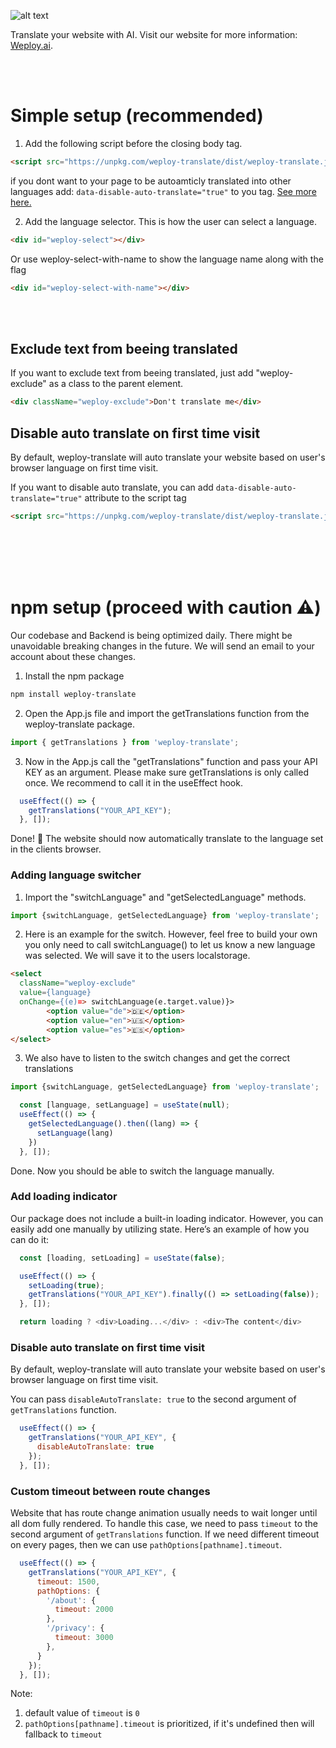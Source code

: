 ![alt text](https://www.weploy.ai/perma-store/logo-black.png)

Translate your website with AI. Visit our website for more information: [Weploy.ai](https://www.weploy.ai).

<br/><br/>

# Simple setup (recommended)

1. Add the following script before the closing body tag.
```html
<script src="https://unpkg.com/weploy-translate/dist/weploy-translate.js" data-weploy-key="YOUR_PROJECT_KEY" ></script>
```
if you dont want to your page to be autoamticly translated into other languages add: `data-disable-auto-translate="true"` to you tag.  [See more here.](#user-content-disable-auto-translate-on-first-time-visit)

2. Add the language selector. This is how the user can select a language.
```html
<div id="weploy-select"></div>
```

Or use weploy-select-with-name to show the language name along with the flag 
```html
<div id="weploy-select-with-name"></div>
```

<br/><br/>

## Exclude text from beeing translated
If you want to exclude text from beeing translated, just add "weploy-exclude" as a class to the parent element. 
```html
<div className="weploy-exclude">Don't translate me</div>
```

## Disable auto translate on first time visit

By default, weploy-translate will auto translate your website based on user's browser language on first time visit.

If you want to disable auto translate, you can add `data-disable-auto-translate="true"` attribute to the script tag
```html
<script src="https://unpkg.com/weploy-translate/dist/weploy-translate.js" data-weploy-key="YOUR_PROJECT_KEY" data-disable-auto-translate="true"></script>
```


<br/><br/>
<br/><br/>


# npm setup (proceed with caution ⚠️)
Our codebase and Backend is being optimized daily. There might be unavoidable breaking changes in the future. We will send an email to your account about these changes. 

1. Install the npm package
```bash
npm install weploy-translate
```

2. Open the App.js file and import the getTranslations function from the weploy-translate package.
```javascript
import { getTranslations } from 'weploy-translate';
```


3. Now in the App.js call the "getTranslations" function and pass your API KEY as an argument. Please make sure getTranslations is only called once. We recommend to call it in the useEffect hook.

```javascript
  useEffect(() => {
    getTranslations("YOUR_API_KEY");
  }, []);
```

Done! 🚀 The website should now automatically translate to the language set in the clients browser.


### Adding language switcher

1. Import the "switchLanguage" and "getSelectedLanguage" methods.
```javascript
import {switchLanguage, getSelectedLanguage} from 'weploy-translate';
```

2. Here is an example for the switch. However, feel free to build your own you only need to call switchLanguage() to let us know a new language was selected. We will save it to the users localstorage. 
```html
<select
  className="weploy-exclude"
  value={language} 
  onChange={(e)=> switchLanguage(e.target.value)}>
        <option value="de">🇩🇪</option>
        <option value="en">🇺🇸</option>
        <option value="es">🇪🇸</option>
</select>
```

3. We also have to listen to the switch changes and get the correct translations
```javascript
import {switchLanguage, getSelectedLanguage} from 'weploy-translate';

  const [language, setLanguage] = useState(null);
  useEffect(() => {
    getSelectedLanguage().then((lang) => {
      setLanguage(lang)
    })
  }, []);

```

Done. Now you should be able to switch the language manually.

### Add loading indicator

Our package does not include a built-in loading indicator. However, you can easily add one manually by utilizing state. Here’s an example of how you can do it:

```javascript
  const [loading, setLoading] = useState(false);

  useEffect(() => {
    setLoading(true);
    getTranslations("YOUR_API_KEY").finally(() => setLoading(false));
  }, []);

  return loading ? <div>Loading...</div> : <div>The content</div>
```

### Disable auto translate on first time visit

By default, weploy-translate will auto translate your website based on user's browser language on first time visit.


You can pass `disableAutoTranslate: true` to the second argument of `getTranslations` function.
```javascript
  useEffect(() => {
    getTranslations("YOUR_API_KEY", {
      disableAutoTranslate: true
    });
  }, []);
```


### Custom timeout between route changes 

Website that has route change animation usually needs to wait longer until all dom fully rendered. To handle this case, we need to pass `timeout` to the second argument of `getTranslations` function. If we need different timeout on every pages, then we can use `pathOptions[pathname].timeout`.
```javascript
  useEffect(() => {
    getTranslations("YOUR_API_KEY", {
      timeout: 1500,
      pathOptions: {
        '/about': {
          timeout: 2000
        },
        '/privacy': {
          timeout: 3000
        },
      }
    });
  }, []);
```

Note: 
1. default value of `timeout` is `0`
2. `pathOptions[pathname].timeout` is prioritized, if it's undefined then will fallback to `timeout`
